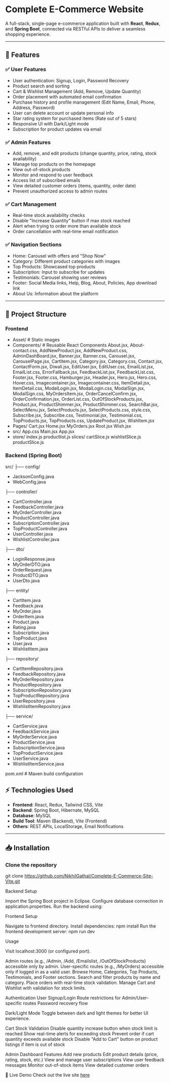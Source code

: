 # Complete E-Commerce Website

A full-stack, single-page e-commerce application built with **React**, **Redux**, and **Spring Boot**, connected via RESTful APIs to deliver a seamless shopping experience.

---

## 🚀 Features

### ✅ User Features
- User authentication: Signup, Login, Password Recovery
- Product search and sorting
- Cart & Wishlist Management (Add, Remove, Update Quantity)
- Order placement with automated email confirmation
- Purchase history and profile management (Edit Name, Email, Phone, Address, Password)
- User can delete account or update personal info
- Star rating system for purchased items (Rate out of 5 stars)
- Responsive UI with Dark/Light mode
- Subscription for product updates via email

### ✅ Admin Features
- Add, remove, and edit products (change quantity, price, rating, stock availability)
- Manage top products on the homepage
- View out-of-stock products
- Monitor and respond to user feedback
- Access list of subscribed emails
- View detailed customer orders (items, quantity, order date)
- Prevent unauthorized access to admin routes

### ✅ Cart Management
- Real-time stock availability checks
- Disable "Increase Quantity" button if max stock reached
- Alert when trying to order more than available stock
- Order cancellation with real-time email notification

### ✅ Navigation Sections
- Home: Carousel with offers and "Shop Now"
- Category: Different product categories with images
- Top Products: Showcased top products
- Subscription: Input to subscribe for updates
- Testimonials: Carousel showing user reviews
- Footer: Social Media links, Help, Blog, About, Policies, App download link
- About Us: Information about the platform

---

## 📂 Project Structure

### Frontend

- Asset/ # Static images
- Components/ # Reusable React Components
About.jsx, About-contact.css, AddNewProduct.jsx, AddNewProduct.css, AdminDashBoard.jsx, Banner.jsx, Banner.css, Carousel.jsx, CarouselPage.jsx, CartItem.jsx, Category.jsx, Category.css, Contact.jsx, ContactForm.jsx, Diwali.jsx, EditUser.jsx, EditUser.css, EmailList.jsx, EmailList.css, ErrorFallback.jsx,  FeedbackList.jsx, FeedbackList.css, Footer.jsx, Footer.css, Hamburger.jsx, Header.jsx, Hero.jsx, Hero.css, Hover.css, Imagecontainer.jsx, Imagecontainer.css, ItemDetail.jsx, ItemDetail.css, ModalLogin.jsx, ModalLogin.css, ModalSign.jsx, ModalSign.css, MyOrdersItem.jsx, OrderCancelConfirm.jsx, OrderConfirmation.jsx, OrderList.css, OutOfStockProducts.jsx, Product.jsx, ProductShimmer.jsx, ProductShimmer.css, SearchBar.jsx, SelectMenu.jsx, SelectProducts.jsx, SelectProducts.css, style.css, Subscribe.jsx, Subscribe.css, Testimonial.jsx, Testimonial.css, TopProducts.jsx, TopProducts.css, UpdateProduct.jsx, WishItem.jsx
- Pages/
Cart.jsx
Home.jsx
MyOrders.jsx
Root.jsx
Wish.jsx
- src/
App.css
Main.jsx
App.jsx
- store/
index.js
productlist.js
slices/
cartSlice.js
wishlistSlice.js
productSlice.js

### Backend (Spring Boot)

src/
├── config/
- JacksonConfig.java
- WebConfig.java
  
├── controller/
- CartController.java
- FeedbackController.java
- MyOrderController.java
- ProductController.java
- SubscriptionController.java
- TopProductController.java
- UserController.java
- WishlistController.java
  
├── dto/
- LoginResponse.java
- MyOrderDTO.java
- OrderRequest.java
- ProductDTO.java
- UserDto.java
  
├── entity/
- CartItem.java
- Feedback.java
- MyOrder.java
- OrderItem.java
- Product.java
- Rating.java
- Subscription.java
- TopProduct.java
- User.java
- WishlistItem.java
  
├── repository/
- CartItemRepository.java
- FeedbackRepository.java
- MyOrderRepository.java
- ProductRepository.java
- SubscriptionRepository.java
- TopProductRepository.java
- UserRepository.java
- WishlistItemRepository.java
  
├── service/
- CartService.java
- FeedbackService.java
- MyOrderService.java
- ProductService.java
- SubscriptionService.java
- TopProductService.java
- UserService.java
- WishlistItemService.java
  
pom.xml # Maven build configuration


## ⚡ Technologies Used
- **Frontend**: React, Redux, Tailwind CSS, Vite
- **Backend**: Spring Boot, Hibernate, MySQL
- **Database**: MySQL
- **Build Tool**: Maven (Backend), Vite (Frontend)
- **Others**: REST APIs, LocalStorage, Email Notifications

---

## 📥 Installation

### Clone the repository

git clone https://github.com/NikhilGathal/Complete-E-Commerce-Site-Vite.git


Backend Setup

Import the Spring Boot project in Eclipse.
Configure database connection in application.properties.
Run the backend using:


Frontend Setup

Navigate to frontend directory.
Install dependencies:
npm install
Run the frontend development server:
npm run dev

Usage

Visit localhost:3000 (or configured port).

Admin routes (e.g., /Admin, /Add, /Emailslist, /OutOfStockProducts) accessible only by admin.
User-specific routes (e.g., /MyOrders) accessible only if logged in as a valid user.
Browse Home, Categories, Top Products, Testimonials, and Footer sections.
Search and filter products by name and category.
Place orders with real-time stock validation.
Manage Cart and Wishlist with validation for stock limits.

Authentication
User Signup/Login
Route restrictions for Admin/User-specific routes
Password recovery flow

Dark/Light Mode
Toggle between dark and light themes for better UI experience.

Cart Stock Validation
Disable quantity increase button when stock limit is reached
Show real-time alerts for exceeding stock
Prevent order if cart quantity exceeds available stock
Disable "Add to Cart" button on product listings if item is out of stock

Admin Dashboard Features
Add new products
Edit product details (price, rating, stock, etc.)
View and manage user subscriptions
View user feedback messages
Monitor out-of-stock items
View detailed customer orders

🚀 Live Demo
Check out the live site [here](https://ecommerce-site-15.netlify.app/)

